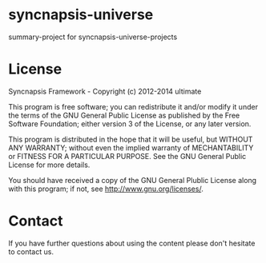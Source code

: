 syncnapsis-universe
===================

summary-project for syncnapsis-universe-projects

License
=======

Syncnapsis Framework - Copyright (c) 2012-2014 ultimate

This program is free software; you can redistribute it and/or modify it under the terms of the GNU General Public License as published by the Free Software Foundation; either version 3 of the License, or any later version.

This program is distributed in the hope that it will be useful, but WITHOUT ANY WARRANTY; without even the implied warranty of MECHANTABILITY or FITNESS FOR A PARTICULAR PURPOSE. See the GNU General Public License for more details.

You should have received a copy of the GNU General Plublic License along with this program; if not, see <http://www.gnu.org/licenses/>.

Contact
=======

If you have further questions about using the content please don't hesitate to contact us.